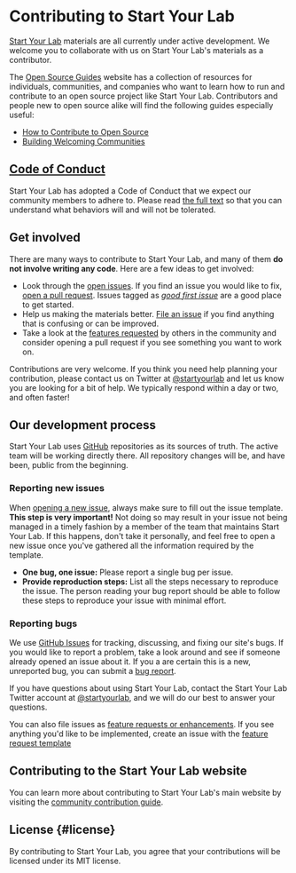 # Contributing to Start Your Lab

[Start Your Lab](https://www.startyourlab.com/) materials are all currently under active development. We welcome you to collaborate with us on Start Your Lab's materials as a contributor.

The [Open Source Guides](https://opensource.guide/) website has a collection of resources for individuals, communities, and companies who want to learn how to run and contribute to an open source project like Start Your Lab. Contributors and people new to open source alike will find the following guides especially useful:

- [How to Contribute to Open Source](https://opensource.guide/how-to-contribute/)
- [Building Welcoming Communities](https://opensource.guide/building-community/)

## [Code of Conduct](https://github.com/startyourlab/.github/blob/main/CODE_OF_CONDUCT.md)

Start Your Lab has adopted a Code of Conduct that we expect our community members to adhere to. Please read [the full text](https://github.com/startyourlab/.github/blob/main/CODE_OF_CONDUCT.md) so that you can understand what behaviors will and will not be tolerated.

## Get involved

There are many ways to contribute to Start Your Lab, and many of them **do not involve writing any code**. Here are a few ideas to get involved:

<!-- Must replace `website` in links for within-repository CONTRIBUTING.md files -->

- Look through the [open issues](https://github.com/startyourlab/website/issues). If you find an issue you would like to fix, [open a pull request](#your-first-pull-request). Issues tagged as [_good first issue_](https://github.com/startyourlab/website/labels/good%20first%20issue) are a good place to get started.
- Help us making the materials better. [File an issue](#reporting-new-issues) if you find anything that is confusing or can be improved.
- Take a look at the [features requested](https://github.com/startyourlab/website/labels/enhancement) by others in the community and consider opening a pull request if you see something you want to work on.

Contributions are very welcome. If you think you need help planning your contribution, please contact us on Twitter at [@startyourlab](https://twitter.com/startyourlab) and let us know you are looking for a bit of help. We typically respond within a day or two, and often faster!

## Our development process

Start Your Lab uses [GitHub](https://github.com/startyourlab) repositories as its sources of truth. The active team will be working directly there. All repository changes will be, and have been, public from the beginning.

### Reporting new issues

When [opening a new issue](https://github.com/startyourlab/website/issues/new/choose), always make sure to fill out the issue template. **This step is very important!** Not doing so may result in your issue not being managed in a timely fashion by a member of the team that maintains Start Your Lab. If this happens, don't take it personally, and feel free to open a new issue once you've gathered all the information required by the template.

- **One bug, one issue:** Please report a single bug per issue.
- **Provide reproduction steps:** List all the steps necessary to reproduce the issue. The person reading your bug report should be able to follow these steps to reproduce your issue with minimal effort.

### Reporting bugs

We use [GitHub Issues](https://github.com/startyourlab/website/issues) for tracking, discussing, and fixing our site's bugs. If you would like to report a problem, take a look around and see if someone already opened an issue about it. If you a are certain this is a new, unreported bug, you can submit a [bug report](#reporting-new-issues).

If you have questions about using Start Your Lab, contact the Start Your Lab Twitter account at [@startyourlab](https://twitter.com/startyourlab), and we will do our best to answer your questions.

You can also file issues as [feature requests or enhancements](https://github.com/startyourlab/website/labels/feature). If you see anything you'd like to be implemented, create an issue with the [feature request template](https://github.com/startyourlab/website/issues/new?assignees=&labels=feature%2C+needs+triage&template=feature_request.md)

## Contributing to the Start Your Lab website

You can learn more about contributing to Start Your Lab's main website by visiting the [community contribution guide](https://www.startyourlab.com/community/contributing).

## License {#license}

By contributing to Start Your Lab, you agree that your contributions will be licensed under its MIT license.
